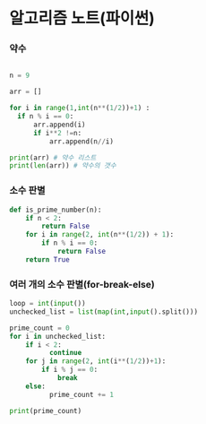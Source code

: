 # 알고리즘 노트(파이썬)


### 약수 

```python

n = 9

arr = []

for i in range(1,int(n**(1/2))+1) :
  if n % i == 0: 
      arr.append(i) 
      if i**2 !=n: 
          arr.append(n//i)

print(arr) # 약수 리스트
print(len(arr)) # 약수의 갯수 
```

### 소수 판별

```python
def is_prime_number(n):
    if n < 2:
        return False
    for i in range(2, int(n**(1/2)) + 1):
        if n % i == 0:
            return False
    return True
```

### 여러 개의 소수 판별(for-break-else)

```py
loop = int(input())
unchecked_list = list(map(int,input().split()))

prime_count = 0
for i in unchecked_list:
    if i < 2:
          continue
    for j in range(2, int(i**(1/2))+1):
        if i % j == 0:
            break
    else: 
          prime_count += 1

print(prime_count)
```


     
  
